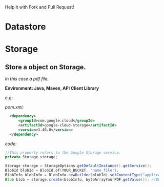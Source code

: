 Help it with Fork and Pull Request!

# Datastore

# Storage

## Store a object on Storage. 

_In this case a pdf file._

**Environment: Java, Maven, API Client Library**

e.g:

_pom.xml:_
```xml
  <dependency>
      <groupId>com.google.cloud</groupId>
      <artifactId>google-cloud-storage</artifactId>
      <version>1.46.0</version>
  </dependency>
```
_code:_
```java
//This property refers to the Google Storage service.
private Storage storage;

Storage storage = StorageOptions.getDefaultInstance().getService();
BlobId blobId = BlobId.of(YOUR_BUCKET, "name_file");
BlobInfo blobInfo = BlobInfo.newBuilder(blobId).setContentType("application/pdf").build();
Blob blob = storage.create(blobInfo, byteArrayYourPDF.getValue()); //Object as byte[]
```

